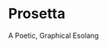 # Prosetta
 A Poetic, Graphical Esolang

<editor :code="`
was any exp 10 100..
pri any.
`" 
:code-wordier="`
Was any exponent of 10 to 100 okay?
My pride says any ordinal like that is fine.
`"
output-method='console'></editor>